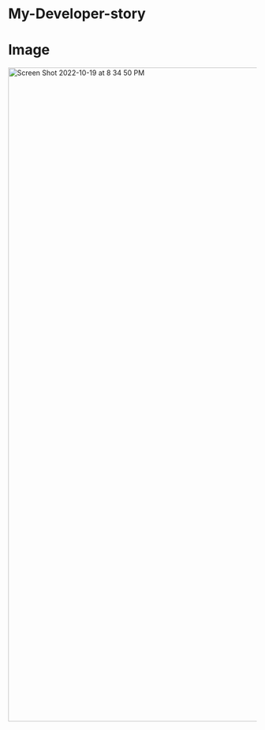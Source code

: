 # My-Developer-story
 
# Image
<img width="1323" alt="Screen Shot 2022-10-19 at 8 34 50 PM" src="https://user-images.githubusercontent.com/116234027/196829670-fb22378c-9f17-47bd-9d0c-959e932d62d2.png">
